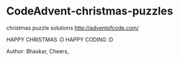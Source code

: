 # CodeAdvent-christmas-puzzles
christmas puzzle solutions
http://adventofcode.com/

HAPPY CHRISTMAS :D
HAPPY CODING :D

Author:
Bhaskar,
Cheers,
